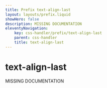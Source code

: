 ```yaml
---
title: Prefix text-align-last
layout: layouts/prefix.liquid
showHero: false
description: MISSING DOCUMENTATION
eleventyNavigation:
	key: css-handler/prefix/text-align-last
	parent: css-handler
	title: text-align-last
---
```


# text-align-last

MISSING DOCUMENTATION